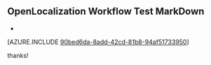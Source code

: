 ## OpenLocalization Workflow Test MarkDown
* 

[AZURE.INCLUDE [90bed6da-8add-42cd-81b8-94af51733950](calleeMd1.md)]

 
thanks!